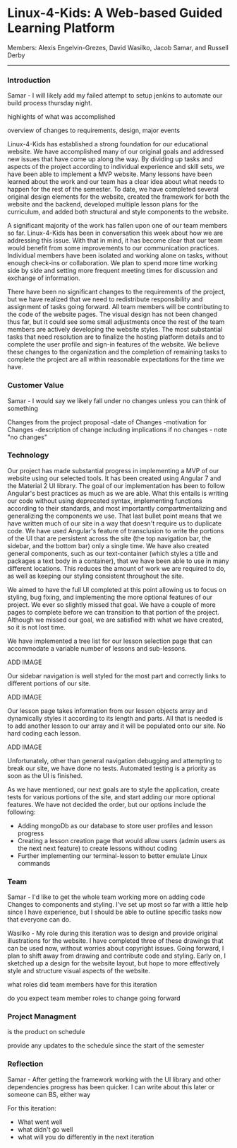 # Linux-4-Kids: A Web-based Guided Learning Platform

Members: Alexis Engelvin-Grezes, David Wasilko, Jacob Samar, and Russell Derby
___

### Introduction

Samar - I will likely add my failed attempt to setup jenkins to automate
our build process thursday night.

highlights of what was accomplished

overview of changes to requirements, design, major events

Linux-4-Kids has established a strong foundation for our educational website. We have
accomplished many of our original goals and addressed new issues that have come up
along the way. By dividing up tasks and aspects of the project according to individual
experience and skill sets, we have been able to implement a MVP website. Many lessons
have been learned about the work and our team has a clear idea about what needs to
happen for the rest of the semester. To date, we have completed several original
design elements for the website, created the framework for both the website and the
backend, developed multiple lesson plans for the curriculum, and added both structural
and style components to the website.

  A significant majority of the work has fallen upon one of our team members so far.
Linux-4-Kids has been in conversation this week about how we are addressing this issue.
With that in mind, it has become clear that our team would benefit from some
improvements to our communication practices. Individual members have been isolated
and working alone on tasks, without enough check-ins or collaboration. We plan to
spend more time working side by side and setting more frequent meeting times for
discussion and exchange of information.

  There have been no significant changes to the requirements of the project, but we
have realized that we need to redistribute responsibility and assignment of tasks
going forward. All team members will be contributing to the code of the website pages.
The visual design has not been changed thus far, but it could see some small adjustments
once the rest of the team members are actively developing the website styles. The most
substantial tasks that need resolution are to finalize the hosting platform details and
to complete the user profile and sign-in features of the website. We believe these
changes to the organization and the completion of remaining tasks to complete the
project are all within reasonable expectations for the time we have.

### Customer Value

Samar - I would say we likely fall under no changes unless you can think of something

Changes from the project proposal
  -date of Changes
  -motivation for Changes
  -description of change including implications
if no changes - note "no changes"


### Technology

Our project has made substantial progress in implementing a MVP of our website using
our selected tools. It has been created using Angular 7 and the Material 2 UI library.
The goal of our implementation has been to follow Angular's best practices as much as
we are able. What this entails is writing our code without using deprecated syntax,
implementing functions according to their standards, and most importantly compartmentalizing
and generalizing the components we use. That last bullet point means that we have
written much of our site in a way that doesn't require us to duplicate code. We have
used Angular's feature of transclusion to write the portions of the UI that are
persistent across the site (the top navigation bar, the sidebar, and the bottom bar)
only a single time. We have also created general components, such as our text-container
(which styles a title and packages a text body in a container), that we have been
able to use in many different locations. This reduces the amount of work we are
required to do, as well as keeping our styling consistent throughout the site.

We aimed to have the full UI completed at this point allowing us to focus on styling,
bug fixing, and implementing the more optional features of our project. We ever so
slightly missed that goal. We have a couple of more pages to complete before we can
transition to that portion of the project. Although we missed our goal, we are
satisfied with what we have created, so it is not lost time.

We have implemented a tree list for our lesson selection page that can accommodate
a variable number of lessons and sub-lessons.

ADD IMAGE

Our sidebar navigation is well styled for the most part and correctly links to
different portions of our site.

ADD IMAGE

Our lesson page takes information from our lesson objects array and dynamically
styles it according to its length and parts. All that is needed is to add another
lesson to our array and it will be populated onto our site. No hard coding each lesson.

ADD IMAGE

Unfortunately, other than general navigation debugging and attempting to break our
site, we have done no tests. Automated testing is a priority as soon as the UI is finished.

As we have mentioned, our next goals are to style the application, create tests
for various portions of the site, and start adding our more optional features. We
have not decided the order, but our options include the following:
  - Adding mongoDb as our database to store user profiles and lesson progress
  - Creating a lesson creation page that would allow users (admin users as the
    next next feature) to create lessons without coding
  - Further implementing our terminal-lesson to better emulate Linux commands

### Team

Samar - I'd like to get the whole team working more on adding code Changes
to components and styling. I've set up most so far with a little help since I
have experience, but I should be able to outline specific tasks now that everyone
can do.

Wasilko - My role during this iteration was to design and provide original
illustrations for the website. I have completed three of these drawings that can
be used now, without worries about copyright issues. Going forward, I plan to shift
away from drawing and contribute code and styling. Early on, I sketched up a design
for the website layout, but hope to more effectively style and structure visual
aspects of the website.

what roles did team members have for this iteration

do you expect team member roles to change going forward



### Project Managment

is the product on schedule

provide any updates to the schedule since the start of the semester


### Reflection

Samar - After getting the framework working with the UI library and other
dependencies progress has been quicker. I can write about this later or someone
can BS, either way

For this iteration:
  - What went well
  - what didn't go well
  - what will you do differently in the next iteration
